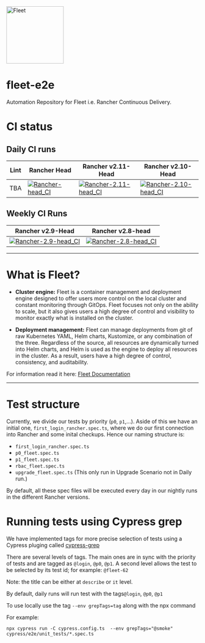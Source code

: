<img src="https://www.rancher.com/assets/img/brand-guidelines/project-logos/fleet/logo-horizontal-fleet.svg" width="150" alt="Fleet"> 

# fleet-e2e
Automation Repository for Fleet i.e. Rancher Continuous Delivery.

# CI status

## Daily CI runs
|Lint| Rancher Head | Rancher v2.11-Head | Rancher v2.10-Head
|---|---|---|---|
|TBA|[![Rancher-head_CI](https://github.com/rancher/fleet-e2e/actions/workflows/ui-rm_head.yaml/badge.svg?branch=main)](https://github.com/rancher/fleet-e2e/actions/workflows/ui-rm_head.yaml)|[![Rancher-2.11-head_CI](https://github.com/rancher/fleet-e2e/actions/workflows/ui-rm_head_2.11.yaml/badge.svg?branch=main)](https://github.com/rancher/fleet-e2e/actions/workflows/ui-rm_head_2.11.yaml)| [![Rancher-2.10-head_CI](https://github.com/rancher/fleet-e2e/actions/workflows/ui-rm_head_2.10.yaml/badge.svg?branch=main)](https://github.com/rancher/fleet-e2e/actions/workflows/ui-rm_head_2.10.yaml)|

## Weekly CI Runs
| Rancher v2.9-Head | Rancher v2.8-head |
|---|---|
| [![Rancher-2.9-head_CI](https://github.com/rancher/fleet-e2e/actions/workflows/ui-rm_head_2.9.yaml/badge.svg?branch=main)](https://github.com/rancher/fleet-e2e/actions/workflows/ui-rm_head_2.9.yaml) |[![Rancher-2.8-head_CI](https://github.com/rancher/fleet-e2e/actions/workflows/ui-rm_head_2.8.yaml/badge.svg?branch=main)](https://github.com/rancher/fleet-e2e/actions/workflows/ui-rm_head_2.8.yaml)|

---

# What is Fleet?

- **Cluster engine:** Fleet is a container management and deployment engine designed to offer users more control on the local cluster and constant monitoring through GitOps. Fleet focuses not only on the ability to scale, but it also gives users a high degree of control and visibility to monitor exactly what is installed on the cluster.

- **Deployment management:** Fleet can manage deployments from git of raw Kubernetes YAML, Helm charts, Kustomize, or any combination of the three. Regardless of the source, all resources are dynamically turned into Helm charts, and Helm is used as the engine to deploy all resources in the cluster. As a result, users have a high degree of control, consistency, and auditability.

For information read it here: [Fleet Documentation](https://fleet.rancher.io/)

---

# Test structure
Currently, we divide our tests by priority (`p0`, `p1`,...). Aside of this we have an initial one, `first_login_rancher.spec.ts`, where we do our first connection into Rancher and some inital checkups. Hence our naming structure is:

- `first_login_rancher.spec.ts` 
- `p0_fleet.spec.ts`
- `p1_fleet.spec.ts`
- `rbac_fleet.spec.ts`
- `upgrade_fleet.spec.ts` (This only run in Upgrade Scenario not in Daily run.)

By default, all these spec files will be executed every day in our nightly runs in the different Rancher versions.

# Running tests using Cypress grep
We have implemented tags for more precise selection of tests using a Cypress pluging called [cypress-grep](https://github.com/cypress-io/cypress/tree/develop/npm/grep)

There are several levels of tags. The main ones are in sync with the priority of tests and are tagged as `@login`, `@p0`, `@p1`. A second level allows the test to be selected by its test id; for example: `@fleet-62`

Note: the title can be either at `describe` or `it` level.

By default, daily runs will run test with the tags`@login`, `@p0`, `@p1`

To use locally use the tag `--env grepTags=tag` along with the npx command

For example:
```
npx cypress run -C cypress.config.ts  --env grepTags="@smoke" cypress/e2e/unit_tests/*.spec.ts
``` 




